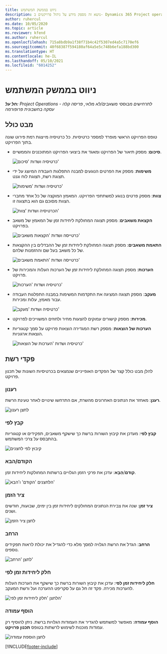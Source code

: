 ```yaml
---
title: ניווט בממשק המשתמש
description: נושא זה מספק מידע על ניהול פרויקטים ב- Dynamics 365 Project operations.
author: ruhercul
ms.date: 10/05/2020
ms.topic: article
ms.reviewer: kfend
ms.author: ruhercul
ms.openlocfilehash: 715a8bdb9a1f38f71b4c42f5307ed4a5c7170ef6
ms.sourcegitcommit: 40f68387f594180af64a5e5c748b6efa188bd300
ms.translationtype: HT
ms.contentlocale: he-IL
ms.lasthandoff: 05/10/2021
ms.locfileid: "6014252"
---
```

# <a name="navigating-the-user-interface"></a>ניווט בממשק המשתמש

_**חל על:** Project Operations לתרחישים מבוססי משאבים/לא מלאי, פריסה קלה - עסקה בחשבונית פרופורמה_

## <a name="overview"></a>מבט כולל

טופס הפרויקט הראשי מופרד למספר כרטיסיות. כל כרטיסיה מייצגת רמת פירוט שונה בתוך הפרויקט.

- **סיכום**: מספק תיאור של הפרויקט ומאגד את ביצועי הפרויקט המתוכננים והממשיים.

    ![כרטיסיה ושדות 'סיכום'](media/navigation7.png)

- **משימות**: מספק את הפרטים הנוגעים למבנה התפלגות העבודה המיוצג על ידי תצוגת רשת, תצוגת לוח וגנט.

    ![כרטיסיה ושדות 'משימות'](media/navigation8.png)

- **צוות**: מספק פרטים בנוגע למשתתפי הפרויקט. המאמץ המוקצה של כל אחד מחברי הצוות מסוכם גם הוא בתצוגה זו.

    ![הכרטיסיה ושדות 'צוות'](media/navigation9.png)

- **הקצאת משאבים**: מספק תצוגה המחולקת ליחידות זמן של המאמץ של משאב בפרויקט.

    ![כרטייסה ושדות 'הקצאות משאבים'](media/navigation10.png)

- **התאמת משאבים**: מספק תצוגה המחולקת ליחידות זמן של ההבדלים בין ההקצאות של כל משאב בעל שם וההזמנות שלהם.

    ![כרטייסה ושדות 'התאמת משאבים'](media/navigation11.png)

- **הערכות**: מספק תצוגה המחולקת ליחידות זמן של הערכות העלות והמכירות של פרויקט.

    ![כרטיסיה ושדות 'הערכות'](media/navigation12.png)

- **מעקב**: מספק תצוגה המציגה את התקדמות המשימות במבנה התפלגות העבודה עבור מאמץ, עלות ומכירות.

    ![כרטיסיה ושדות 'מעקב'](media/navigation13.png)

- **מכירות**: מספק קישורים עמוקים להצעות מחיר ולחוזים המשוייכים לפרויקט.

- **הערכות של הוצאות**: מספק רשת המגדירה הוצאות פרויקט על סמך קטגוריות הוצאות ארגוניות.

    ![כרטיסיה ושדות 'הערכות של הוצאות'](media/navigation14.png)

## <a name="grid-controls"></a>פקדי רשת

להלן מבט כולל קצר של הפקדים האופייניים שנמצאים בכרטיסיות השונות של תכנון פרויקט.

### <a name="refresh"></a>רענון

**רענן**: מאחזר את הנתונים האחרונים מהשרת, אם התרחשו שינויים לאחר טעינת הרשת.

![לחצן רענון](media/navigation7.png)

### <a name="group-by"></a>קבץ לפי

**קבץ לפי**: מעדכן את קיבוץ השורות ברשת כך שישקף משאבים, תפקידים או קטגוריות בהתבסס על צרכי המשתמש.

![קיבוץ לפי לחצנים](media/navigation6.png)

### <a name="previousnext"></a>הקודם/הבא

**קודם**/**הַבָּא**: עדכן את פרקי הזמן הגלויים ברשתות המחולקות ליחידות זמן.

![הלחצנים 'הקודם' ו'הבא'](media/navigation2.png)

### <a name="timescale"></a>ציר הזמן

**ציר זמן**: שנה את צבירת הנתונים המחולקים ליחידות זמן בין ימים, שבועות, חודשים ושנים.

![לחצן ציר הזמן](media/navigation3.png)

### <a name="expand"></a>הרחב

**הרחב**: הגדל את הרשת הגלויה למסך מלא כדי להגדיל את יכולת לראות תפקידים נוספים.

![לחצן 'הרחב'](media/navigation4.png)

### <a name="time-phase-by"></a>חלק ליחידות זמן לפי

**חלק ליחידות זמן לפי**: עדכן את קיבוץ השורות ברשת כך שישקף את הערכות העלות להערכות מכירה. פקד זה חל גם על סקריפט ההערכה ועל ורשת המעקב.

![הלחצן 'חלק ליחידות זמן לפי'](media/navigation0.png)

### <a name="add-column"></a>הוסף עמודה

**הוסף עמודה**: מאפשר למשתמש להגדיר את העמודות הגלויות ברשת. ניתן להוסיף רק עמודות מוכנות לשימוש לרשתות בטופס **תכנון פרויקט**.

![לחצן הוספת עמודה](media/navigation5.png)


[!INCLUDE[footer-include](../includes/footer-banner.md)]